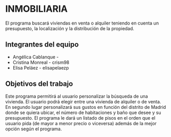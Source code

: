 # INMOBILIARIA

El programa buscará viviendas en venta o alquiler teniendo en cuenta un presupuesto, la localización y la distribución de la propiedad.

## Integrantes del equipo

* Angélica Cablanque - 
* Cristina Monreal - crism98
* Elisa Peláez - elisapelaezp

## Objetivos del trabajo


Este programa permitirá al usuario personalizar la búsqueda de una vivienda.
El usuario podrá elegir entre una vivienda de alquiler o de venta.
En segundo lugar personalizará sus gustos en función del distrito de Madrid donde se quiera ubicar, el número de habitaciones y baño que desee y su presupuesto.
El programa le dará un listado de pisos en el orden que el usuario pida (de mayor a menor precio o viceversa) además de la mejor opción según el programa.
